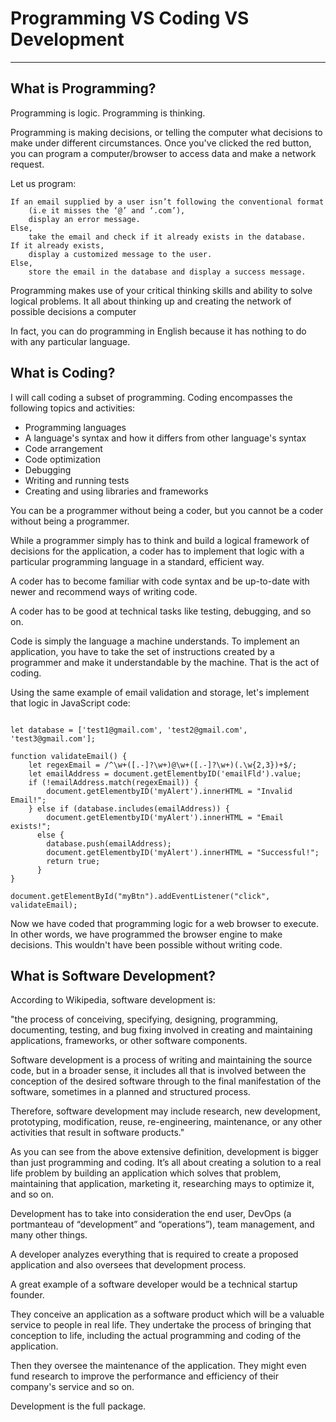 # Programming VS Coding VS Development

<hr/>

## What is Programming?

Programming is logic. Programming is thinking.  

Programming is making decisions, or telling the computer what decisions to make under different circumstances. Once you've clicked the red button, you can program a computer/browser to access data and make a network request.

Let us program:
```
If an email supplied by a user isn’t following the conventional format 
    (i.e it misses the ‘@’ and ‘.com’), 
    display an error message. 
Else, 
    take the email and check if it already exists in the database. 
If it already exists, 
    display a customized message to the user. 
Else, 
    store the email in the database and display a success message.

```

Programming makes use of your critical thinking skills and ability to solve logical problems. It all about thinking up and creating the network of possible decisions a computer

In fact, you can do programming in English because it has nothing to do with any particular language.


## What is Coding?

I will call coding a subset of programming. Coding encompasses the following topics and activities:

* Programming languages
* A language's syntax and how it differs from other language's syntax
* Code arrangement
* Code optimization
* Debugging
* Writing and running tests
* Creating and using libraries and frameworks

You can be a programmer without being a coder, but you cannot be a coder without being a programmer.

While a programmer simply has to think and build a logical framework of decisions for the application, a coder has to implement that logic with a particular programming language in a standard, efficient way.

A coder has to become familiar with code syntax and be up-to-date with newer and recommend ways of writing code.

A coder has to be good at technical tasks like testing, debugging, and so on.


Code is simply the language a machine understands. To implement an application, you have to take the set of instructions created by a programmer and make it understandable by the machine. That is the act of coding.

Using the same example of email validation and storage, let's implement that logic in JavaScript code:


```

let database = ['test1@gmail.com', 'test2@gmail.com', 'test3@gmail.com'];

function validateEmail() {
    let regexEmail = /^\w+([.-]?\w+)@\w+([.-]?\w+)(.\w{2,3})+$/;
    let emailAddress = document.getElementbyID('emailFld').value;
    if (!emailAddress.match(regexEmail)) {
        document.getElementbyID('myAlert').innerHTML = "Invalid Email!";
    } else if (database.includes(emailAddress)) {
        document.getElementbyID('myAlert').innerHTML = "Email exists!";
      else {
        database.push(emailAddress);
        document.getElementbyID('myAlert').innerHTML = "Successful!";
        return true;
      }
}
    
document.getElementById("myBtn").addEventListener("click", validateEmail);

```
Now we have coded that programming logic for a web browser to execute. In other words, we have programmed the browser engine to make decisions. This wouldn't have been possible without writing code.  


## What is Software Development?

According to Wikipedia, software development is:

"the process of conceiving, specifying, designing, programming, documenting, testing, and bug fixing involved in creating and maintaining applications, frameworks, or other software components.

Software development is a process of writing and maintaining the source code, but in a broader sense, it includes all that is involved between the conception of the desired software through to the final manifestation of the software, sometimes in a planned and structured process.

Therefore, software development may include research, new development, prototyping, modification, reuse, re-engineering, maintenance, or any other activities that result in software products."

As you can see from the above extensive definition, development is bigger than just programming and coding. It’s all about creating a solution to a real life problem by building an application which solves that problem, maintaining that application, marketing it, researching mays to optimize it, and so on.

Development has to take into consideration the end user, DevOps (a portmanteau of “development” and “operations”), team management, and many other things.

A developer analyzes everything that is required to create a proposed application and also oversees that development process.

A great example of a software developer would be a technical startup founder.  

They conceive an application as a software product which will be a valuable service to people in real life. They undertake the process of bringing that conception to life, including the actual programming and coding of the application.

Then they oversee the maintenance of the application. They might even fund research to improve the performance and efficiency of their company's service and so on.

Development is the full package.
